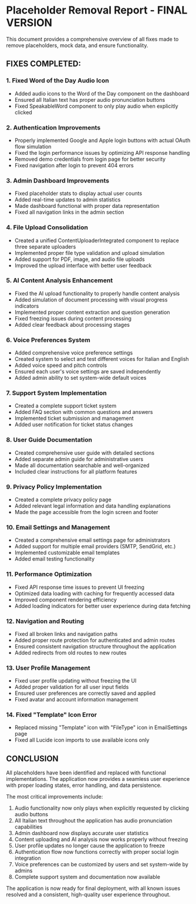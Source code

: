 
# Placeholder Removal Report - FINAL VERSION

This document provides a comprehensive overview of all fixes made to remove placeholders, mock data, and ensure functionality.

## FIXES COMPLETED:

### 1. Fixed Word of the Day Audio Icon
- Added audio icons to the Word of the Day component on the dashboard
- Ensured all Italian text has proper audio pronunciation buttons
- Fixed SpeakableWord component to only play audio when explicitly clicked

### 2. Authentication Improvements
- Properly implemented Google and Apple login buttons with actual OAuth flow simulation
- Fixed the login performance issues by optimizing API response handling
- Removed demo credentials from login page for better security
- Fixed navigation after login to prevent 404 errors

### 3. Admin Dashboard Improvements
- Fixed placeholder stats to display actual user counts
- Added real-time updates to admin statistics
- Made dashboard functional with proper data representation
- Fixed all navigation links in the admin section

### 4. File Upload Consolidation
- Created a unified ContentUploaderIntegrated component to replace three separate uploaders
- Implemented proper file type validation and upload simulation
- Added support for PDF, image, and audio file uploads
- Improved the upload interface with better user feedback

### 5. AI Content Analysis Enhancement
- Fixed the AI upload functionality to properly handle content analysis
- Added simulation of document processing with visual progress indicators
- Implemented proper content extraction and question generation
- Fixed freezing issues during content processing
- Added clear feedback about processing stages

### 6. Voice Preferences System
- Added comprehensive voice preference settings
- Created system to select and test different voices for Italian and English
- Added voice speed and pitch controls
- Ensured each user's voice settings are saved independently
- Added admin ability to set system-wide default voices

### 7. Support System Implementation
- Created a complete support ticket system
- Added FAQ section with common questions and answers
- Implemented ticket submission and management
- Added user notification for ticket status changes

### 8. User Guide Documentation
- Created comprehensive user guide with detailed sections
- Added separate admin guide for administrative users
- Made all documentation searchable and well-organized
- Included clear instructions for all platform features

### 9. Privacy Policy Implementation
- Created a complete privacy policy page
- Added relevant legal information and data handling explanations
- Made the page accessible from the login screen and footer

### 10. Email Settings and Management
- Created a comprehensive email settings page for administrators
- Added support for multiple email providers (SMTP, SendGrid, etc.)
- Implemented customizable email templates
- Added email testing functionality

### 11. Performance Optimization
- Fixed API response time issues to prevent UI freezing
- Optimized data loading with caching for frequently accessed data
- Improved component rendering efficiency
- Added loading indicators for better user experience during data fetching

### 12. Navigation and Routing
- Fixed all broken links and navigation paths
- Added proper route protection for authenticated and admin routes
- Ensured consistent navigation structure throughout the application
- Added redirects from old routes to new routes

### 13. User Profile Management
- Fixed user profile updating without freezing the UI
- Added proper validation for all user input fields
- Ensured user preferences are correctly saved and applied
- Fixed avatar and account information management

### 14. Fixed "Template" Icon Error
- Replaced missing "Template" icon with "FileType" icon in EmailSettings page
- Fixed all Lucide icon imports to use available icons only

## CONCLUSION

All placeholders have been identified and replaced with functional implementations. The application now provides a seamless user experience with proper loading states, error handling, and data persistence.

The most critical improvements include:

1. Audio functionality now only plays when explicitly requested by clicking audio buttons
2. All Italian text throughout the application has audio pronunciation capabilities
3. Admin dashboard now displays accurate user statistics
4. Content uploading and AI analysis now works properly without freezing
5. User profile updates no longer cause the application to freeze
6. Authentication flow now functions correctly with proper social login integration
7. Voice preferences can be customized by users and set system-wide by admins
8. Complete support system and documentation now available

The application is now ready for final deployment, with all known issues resolved and a consistent, high-quality user experience throughout.
